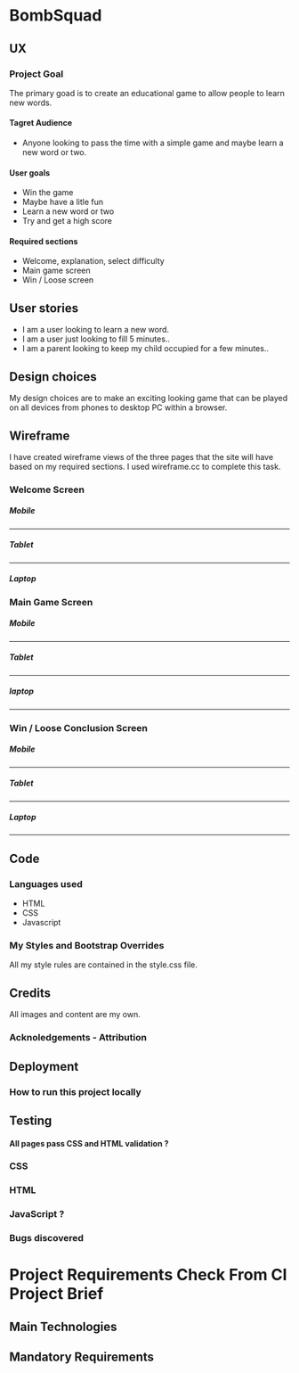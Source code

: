 # BombSquad

## UX
### Project Goal
The primary goad is to create an educational game to allow people to learn new words.

#### Tagret Audience

* Anyone looking to pass the time with a simple game and maybe learn a new word or two.

#### User goals
* Win the game
* Maybe have a litle fun
* Learn a new word or two
* Try and get a high score
#### Required sections
* Welcome, explanation, select difficulty
* Main game screen
* Win / Loose screen


## User stories

* I am a user looking to learn a new word.
* I am a user just looking to fill 5 minutes..
* I am a parent looking to keep my child occupied for a few minutes..

## Design choices

My design choices are to make an exciting looking game that can be played on all devices from phones to desktop PC within a browser.
## Wireframe
I have created wireframe views of the three pages that the site will have based on my required sections. I used wireframe.cc to complete this task.

### Welcome Screen

##### Mobile

---
##### Tablet

---
##### Laptop

### Main Game Screen

##### Mobile

---
##### Tablet

---
##### laptop

---

### Win / Loose Conclusion Screen

##### Mobile

---
##### Tablet

---
##### Laptop

---

## Code

### Languages used
* HTML
* CSS
* Javascript

### My Styles and Bootstrap Overrides

All my style rules are contained in the style.css file.

## Credits
All images and content are my own.

### Acknoledgements - Attribution

## Deployment

### How to run this project locally


## Testing

#### All pages pass CSS and HTML validation ?
### CSS

### HTML

### JavaScript ?


### Bugs discovered


# Project Requirements Check From CI Project Brief

## Main Technologies


## Mandatory Requirements



